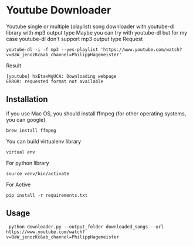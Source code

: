 # Youtube Downloader
Youtube single or multiple (playlist) song downloader with youtube-dl library with mp3 output type
Maybe you can try with youtube-dl but for my case youtube-dl don't support mp3 output type
Request
```
youtube-dl -i -f mp3 --yes-playlist 'https://www.youtube.com/watch?v=BaW_jenozKc&ab_channel=PhilippHagemeister'
```
Result
```
[youtube] hxEtaxWgUCA: Downloading webpage
ERROR: requested format not available
```
## Installation
if you use Mac OS, you should install ffmpeg (for other operating systems, you can google)

```
brew install ffmpeg
```

You can build virtualenv library
```
virtual env
```
For python library
```
source venv/bin/activate
```
For Active
```
pip install -r requirements.txt 
```
## Usage
```
 python downloader.py --output_folder downloaded_songs --url https://www.youtube.com/watch?v=BaW_jenozKc&ab_channel=PhilippHagemeister
```

